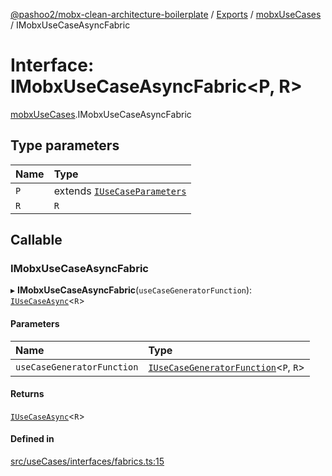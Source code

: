 [@pashoo2/mobx-clean-architecture-boilerplate](../README.md) / [Exports](../modules.md) / [mobxUseCases](../modules/mobxusecases.md) / IMobxUseCaseAsyncFabric

# Interface: IMobxUseCaseAsyncFabric<P, R\>

[mobxUseCases](../modules/mobxusecases.md).IMobxUseCaseAsyncFabric

## Type parameters

| Name | Type |
| :------ | :------ |
| `P` | extends [`IUseCaseParameters`](usecases.interfaces.iusecaseparameters.md) |
| `R` | `R` |

## Callable

### IMobxUseCaseAsyncFabric

▸ **IMobxUseCaseAsyncFabric**(`useCaseGeneratorFunction`): [`IUseCaseAsync`](usecases.interfaces.iusecaseasync.md)<`R`\>

#### Parameters

| Name | Type |
| :------ | :------ |
| `useCaseGeneratorFunction` | [`IUseCaseGeneratorFunction`](mobxusecases.iusecasegeneratorfunction.md)<`P`, `R`\> |

#### Returns

[`IUseCaseAsync`](usecases.interfaces.iusecaseasync.md)<`R`\>

#### Defined in

[src/useCases/interfaces/fabrics.ts:15](https://github.com/pashoo2/mobx-clean-architecture-boilerplate/blob/2abcc7c/src/useCases/interfaces/fabrics.ts#L15)
